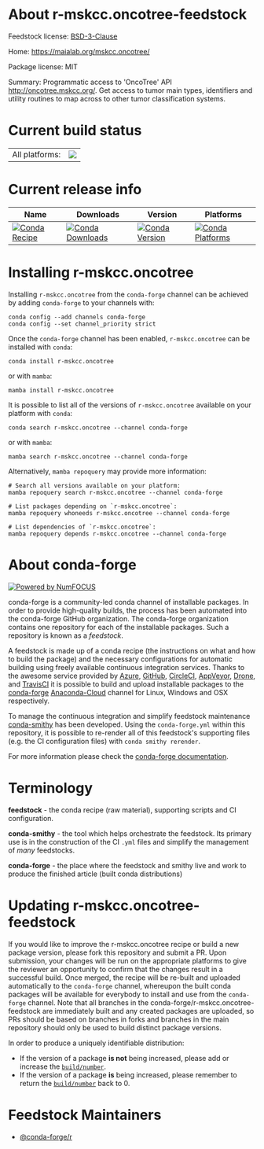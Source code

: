 About r-mskcc.oncotree-feedstock
================================

Feedstock license: [BSD-3-Clause](https://github.com/conda-forge/r-mskcc.oncotree-feedstock/blob/main/LICENSE.txt)

Home: https://maialab.org/mskcc.oncotree/

Package license: MIT

Summary: Programmatic access to 'OncoTree' API <http://oncotree.mskcc.org/>. Get access to tumor main types, identifiers and utility routines to map across to other tumor classification systems.

Current build status
====================


<table><tr><td>All platforms:</td>
    <td>
      <a href="https://dev.azure.com/conda-forge/feedstock-builds/_build/latest?definitionId=16417&branchName=main">
        <img src="https://dev.azure.com/conda-forge/feedstock-builds/_apis/build/status/r-mskcc.oncotree-feedstock?branchName=main">
      </a>
    </td>
  </tr>
</table>

Current release info
====================

| Name | Downloads | Version | Platforms |
| --- | --- | --- | --- |
| [![Conda Recipe](https://img.shields.io/badge/recipe-r--mskcc.oncotree-green.svg)](https://anaconda.org/conda-forge/r-mskcc.oncotree) | [![Conda Downloads](https://img.shields.io/conda/dn/conda-forge/r-mskcc.oncotree.svg)](https://anaconda.org/conda-forge/r-mskcc.oncotree) | [![Conda Version](https://img.shields.io/conda/vn/conda-forge/r-mskcc.oncotree.svg)](https://anaconda.org/conda-forge/r-mskcc.oncotree) | [![Conda Platforms](https://img.shields.io/conda/pn/conda-forge/r-mskcc.oncotree.svg)](https://anaconda.org/conda-forge/r-mskcc.oncotree) |

Installing r-mskcc.oncotree
===========================

Installing `r-mskcc.oncotree` from the `conda-forge` channel can be achieved by adding `conda-forge` to your channels with:

```
conda config --add channels conda-forge
conda config --set channel_priority strict
```

Once the `conda-forge` channel has been enabled, `r-mskcc.oncotree` can be installed with `conda`:

```
conda install r-mskcc.oncotree
```

or with `mamba`:

```
mamba install r-mskcc.oncotree
```

It is possible to list all of the versions of `r-mskcc.oncotree` available on your platform with `conda`:

```
conda search r-mskcc.oncotree --channel conda-forge
```

or with `mamba`:

```
mamba search r-mskcc.oncotree --channel conda-forge
```

Alternatively, `mamba repoquery` may provide more information:

```
# Search all versions available on your platform:
mamba repoquery search r-mskcc.oncotree --channel conda-forge

# List packages depending on `r-mskcc.oncotree`:
mamba repoquery whoneeds r-mskcc.oncotree --channel conda-forge

# List dependencies of `r-mskcc.oncotree`:
mamba repoquery depends r-mskcc.oncotree --channel conda-forge
```


About conda-forge
=================

[![Powered by
NumFOCUS](https://img.shields.io/badge/powered%20by-NumFOCUS-orange.svg?style=flat&colorA=E1523D&colorB=007D8A)](https://numfocus.org)

conda-forge is a community-led conda channel of installable packages.
In order to provide high-quality builds, the process has been automated into the
conda-forge GitHub organization. The conda-forge organization contains one repository
for each of the installable packages. Such a repository is known as a *feedstock*.

A feedstock is made up of a conda recipe (the instructions on what and how to build
the package) and the necessary configurations for automatic building using freely
available continuous integration services. Thanks to the awesome service provided by
[Azure](https://azure.microsoft.com/en-us/services/devops/), [GitHub](https://github.com/),
[CircleCI](https://circleci.com/), [AppVeyor](https://www.appveyor.com/),
[Drone](https://cloud.drone.io/welcome), and [TravisCI](https://travis-ci.com/)
it is possible to build and upload installable packages to the
[conda-forge](https://anaconda.org/conda-forge) [Anaconda-Cloud](https://anaconda.org/)
channel for Linux, Windows and OSX respectively.

To manage the continuous integration and simplify feedstock maintenance
[conda-smithy](https://github.com/conda-forge/conda-smithy) has been developed.
Using the ``conda-forge.yml`` within this repository, it is possible to re-render all of
this feedstock's supporting files (e.g. the CI configuration files) with ``conda smithy rerender``.

For more information please check the [conda-forge documentation](https://conda-forge.org/docs/).

Terminology
===========

**feedstock** - the conda recipe (raw material), supporting scripts and CI configuration.

**conda-smithy** - the tool which helps orchestrate the feedstock.
                   Its primary use is in the construction of the CI ``.yml`` files
                   and simplify the management of *many* feedstocks.

**conda-forge** - the place where the feedstock and smithy live and work to
                  produce the finished article (built conda distributions)


Updating r-mskcc.oncotree-feedstock
===================================

If you would like to improve the r-mskcc.oncotree recipe or build a new
package version, please fork this repository and submit a PR. Upon submission,
your changes will be run on the appropriate platforms to give the reviewer an
opportunity to confirm that the changes result in a successful build. Once
merged, the recipe will be re-built and uploaded automatically to the
`conda-forge` channel, whereupon the built conda packages will be available for
everybody to install and use from the `conda-forge` channel.
Note that all branches in the conda-forge/r-mskcc.oncotree-feedstock are
immediately built and any created packages are uploaded, so PRs should be based
on branches in forks and branches in the main repository should only be used to
build distinct package versions.

In order to produce a uniquely identifiable distribution:
 * If the version of a package **is not** being increased, please add or increase
   the [``build/number``](https://docs.conda.io/projects/conda-build/en/latest/resources/define-metadata.html#build-number-and-string).
 * If the version of a package **is** being increased, please remember to return
   the [``build/number``](https://docs.conda.io/projects/conda-build/en/latest/resources/define-metadata.html#build-number-and-string)
   back to 0.

Feedstock Maintainers
=====================

* [@conda-forge/r](https://github.com/conda-forge/r/)

